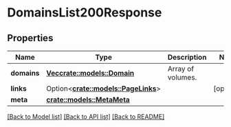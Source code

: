 # DomainsList200Response

## Properties

Name | Type | Description | Notes
------------ | ------------- | ------------- | -------------
**domains** | [**Vec<crate::models::Domain>**](domain.md) | Array of volumes. | 
**links** | Option<[**crate::models::PageLinks**](page_links.md)> |  | [optional]
**meta** | [**crate::models::MetaMeta**](meta_meta.md) |  | 

[[Back to Model list]](../README.md#documentation-for-models) [[Back to API list]](../README.md#documentation-for-api-endpoints) [[Back to README]](../README.md)



